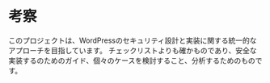 # 考察

このプロジェクトは、WordPressのセキュリティ設計と実装に関する統一的なアプローチを目指しています。 チェックリストよりも確かものであり、安全な実装するのためのガイド、個々のケースを検討すること、分析するためのものです。

